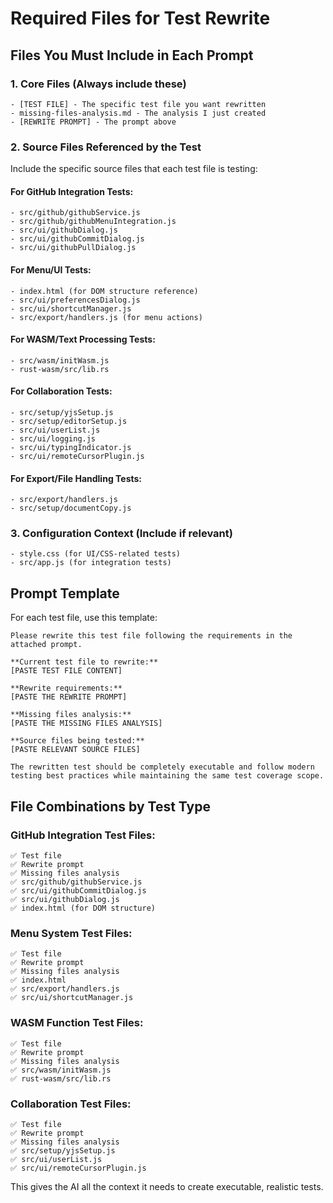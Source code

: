 # Required Files for Test Rewrite

## Files You Must Include in Each Prompt

### 1. **Core Files** (Always include these)
```
- [TEST FILE] - The specific test file you want rewritten
- missing-files-analysis.md - The analysis I just created
- [REWRITE PROMPT] - The prompt above
```

### 2. **Source Files Referenced by the Test**
Include the specific source files that each test file is testing:

#### For GitHub Integration Tests:
```
- src/github/githubService.js
- src/github/githubMenuIntegration.js  
- src/ui/githubDialog.js
- src/ui/githubCommitDialog.js
- src/ui/githubPullDialog.js
```

#### For Menu/UI Tests:
```
- index.html (for DOM structure reference)
- src/ui/preferencesDialog.js
- src/ui/shortcutManager.js
- src/export/handlers.js (for menu actions)
```

#### For WASM/Text Processing Tests:
```
- src/wasm/initWasm.js
- rust-wasm/src/lib.rs
```

#### For Collaboration Tests:
```
- src/setup/yjsSetup.js
- src/setup/editorSetup.js
- src/ui/userList.js
- src/ui/logging.js
- src/ui/typingIndicator.js
- src/ui/remoteCursorPlugin.js
```

#### For Export/File Handling Tests:
```
- src/export/handlers.js
- src/setup/documentCopy.js
```

### 3. **Configuration Context** (Include if relevant)
```
- style.css (for UI/CSS-related tests)
- src/app.js (for integration tests)
```

## Prompt Template

For each test file, use this template:

```
Please rewrite this test file following the requirements in the attached prompt. 

**Current test file to rewrite:**
[PASTE TEST FILE CONTENT]

**Rewrite requirements:**
[PASTE THE REWRITE PROMPT]

**Missing files analysis:**
[PASTE THE MISSING FILES ANALYSIS]

**Source files being tested:**
[PASTE RELEVANT SOURCE FILES]

The rewritten test should be completely executable and follow modern testing best practices while maintaining the same test coverage scope.
```

## File Combinations by Test Type

### GitHub Integration Test Files:
```
✅ Test file
✅ Rewrite prompt  
✅ Missing files analysis
✅ src/github/githubService.js
✅ src/ui/githubCommitDialog.js
✅ src/ui/githubDialog.js
✅ index.html (for DOM structure)
```

### Menu System Test Files:
```
✅ Test file
✅ Rewrite prompt
✅ Missing files analysis  
✅ index.html
✅ src/export/handlers.js
✅ src/ui/shortcutManager.js
```

### WASM Function Test Files:
```
✅ Test file
✅ Rewrite prompt
✅ Missing files analysis
✅ src/wasm/initWasm.js
✅ rust-wasm/src/lib.rs
```

### Collaboration Test Files:
```
✅ Test file
✅ Rewrite prompt
✅ Missing files analysis
✅ src/setup/yjsSetup.js
✅ src/ui/userList.js
✅ src/ui/remoteCursorPlugin.js
```

This gives the AI all the context it needs to create executable, realistic tests.